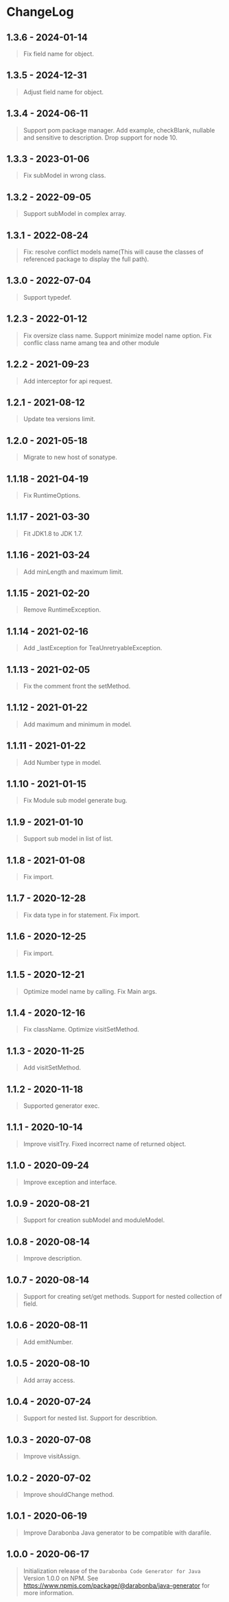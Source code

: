 # ChangeLog

## 1.3.6 - 2024-01-14

> Fix field name for object.

## 1.3.5 - 2024-12-31

> Adjust field name for object.

## 1.3.4 - 2024-06-11

> Support pom package manager.
> Add example, checkBlank, nullable and sensitive to description.
> Drop support for node 10.

## 1.3.3 - 2023-01-06

> Fix subModel in wrong class.

## 1.3.2 - 2022-09-05

> Support subModel in complex array.

## 1.3.1 - 2022-08-24

> Fix: resolve conflict models name(This will cause the classes of referenced package to display the full path).

## 1.3.0 - 2022-07-04

> Support typedef.

## 1.2.3 - 2022-01-12

> Fix oversize class name.
> Support minimize model name option.
> Fix conflic class name amang tea and other module

## 1.2.2 - 2021-09-23

> Add interceptor for api request.

## 1.2.1 - 2021-08-12

> Update tea versions limit.

## 1.2.0 - 2021-05-18

> Migrate to new host of sonatype.

## 1.1.18 - 2021-04-19

> Fix RuntimeOptions.

## 1.1.17 - 2021-03-30

> Fit JDK1.8 to JDK 1.7.

## 1.1.16 - 2021-03-24

> Add minLength and maximum limit.

## 1.1.15 - 2021-02-20

> Remove RuntimeException.

## 1.1.14 - 2021-02-16

> Add _lastException for TeaUnretryableException.

## 1.1.13 - 2021-02-05

> Fix the comment front the setMethod.

## 1.1.12 - 2021-01-22

> Add maximum and minimum in model.

## 1.1.11 - 2021-01-22

> Add Number type in model.

## 1.1.10 - 2021-01-15

> Fix Module sub model generate bug.

## 1.1.9 - 2021-01-10

> Support sub model in list of list.

## 1.1.8 - 2021-01-08

> Fix import.

## 1.1.7 - 2020-12-28

> Fix data type in for statement.
> Fix import.

## 1.1.6 - 2020-12-25

> Fix import.

## 1.1.5 - 2020-12-21

> Optimize model name by calling.
> Fix Main args.

## 1.1.4 - 2020-12-16

> Fix className.
> Optimize visitSetMethod.

## 1.1.3 - 2020-11-25

> Add visitSetMethod.

## 1.1.2 - 2020-11-18

> Supported generator exec.

## 1.1.1 - 2020-10-14

> Improve visitTry.
> Fixed incorrect name of returned object.

## 1.1.0 - 2020-09-24

> Improve exception and interface.

## 1.0.9 - 2020-08-21

> Support for creation subModel and moduleModel.

## 1.0.8 - 2020-08-14

> Improve description.

## 1.0.7 - 2020-08-14

> Support for creating set/get methods.
> Support for nested collection of field.

## 1.0.6 - 2020-08-11

> Add emitNumber.

## 1.0.5 - 2020-08-10

> Add array access.

## 1.0.4 - 2020-07-24

> Support for nested list.
> Support for describtion.

## 1.0.3 - 2020-07-08

> Improve visitAssign.

## 1.0.2 - 2020-07-02

> Improve shouldChange method.

## 1.0.1 - 2020-06-19

> Improve Darabonba Java generator to be compatible with darafile.

## 1.0.0 - 2020-06-17

> Initialization release of the `Darabonba Code Generator for Java` Version 1.0.0 on NPM.
> See <https://www.npmjs.com/package/@darabonba/java-generator> for more information.